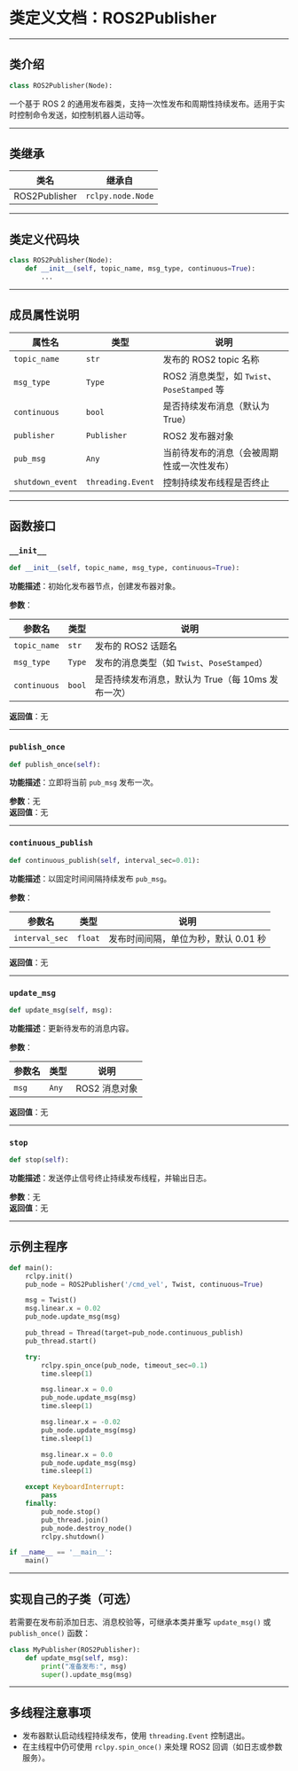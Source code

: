 # 类定义文档：ROS2Publisher

---

## 类介绍

```python
class ROS2Publisher(Node):
```

一个基于 ROS 2 的通用发布器类，支持一次性发布和周期性持续发布。适用于实时控制命令发送，如控制机器人运动等。

---

## 类继承

| 类名         | 继承自       |
|--------------|------------|
| ROS2Publisher | `rclpy.node.Node` |

---

## 类定义代码块

```python
class ROS2Publisher(Node):
    def __init__(self, topic_name, msg_type, continuous=True):
        ...
```

---

## 成员属性说明

| 属性名           | 类型                 | 说明                                       |
|----------------|--------------------|------------------------------------------|
| `topic_name`    | `str`               | 发布的 ROS2 topic 名称                         |
| `msg_type`      | `Type`              | ROS2 消息类型，如 `Twist`、`PoseStamped` 等     |
| `continuous`    | `bool`              | 是否持续发布消息（默认为 True）                  |
| `publisher`     | `Publisher`         | ROS2 发布器对象                                 |
| `pub_msg`       | `Any`               | 当前待发布的消息（会被周期性或一次性发布）            |
| `shutdown_event`| `threading.Event`   | 控制持续发布线程是否终止                          |

---

## 函数接口

### `__init__`

```python
def __init__(self, topic_name, msg_type, continuous=True):
```

**功能描述**：初始化发布器节点，创建发布器对象。

**参数**：

| 参数名        | 类型    | 说明                                       |
|-------------|-------|------------------------------------------|
| `topic_name` | `str`  | 发布的 ROS2 话题名                              |
| `msg_type`   | `Type` | 发布的消息类型（如 `Twist`、`PoseStamped`）       |
| `continuous` | `bool` | 是否持续发布消息，默认为 True（每 10ms 发布一次） |

**返回值**：无

---

### `publish_once`

```python
def publish_once(self):
```

**功能描述**：立即将当前 `pub_msg` 发布一次。

**参数**：无  
**返回值**：无

---

### `continuous_publish`

```python
def continuous_publish(self, interval_sec=0.01):
```

**功能描述**：以固定时间间隔持续发布 `pub_msg`。

**参数**：

| 参数名          | 类型     | 说明                   |
|---------------|--------|----------------------|
| `interval_sec` | `float` | 发布时间间隔，单位为秒，默认 0.01 秒 |

**返回值**：无

---

### `update_msg`

```python
def update_msg(self, msg):
```

**功能描述**：更新待发布的消息内容。

**参数**：

| 参数名 | 类型  | 说明             |
|------|-----|----------------|
| `msg` | `Any` | ROS2 消息对象       |

**返回值**：无

---

### `stop`

```python
def stop(self):
```

**功能描述**：发送停止信号终止持续发布线程，并输出日志。

**参数**：无  
**返回值**：无

---

## 示例主程序

```python
def main():
    rclpy.init()
    pub_node = ROS2Publisher('/cmd_vel', Twist, continuous=True)

    msg = Twist()
    msg.linear.x = 0.02
    pub_node.update_msg(msg)

    pub_thread = Thread(target=pub_node.continuous_publish)
    pub_thread.start()

    try:
        rclpy.spin_once(pub_node, timeout_sec=0.1)
        time.sleep(1)

        msg.linear.x = 0.0
        pub_node.update_msg(msg)
        time.sleep(1)

        msg.linear.x = -0.02
        pub_node.update_msg(msg)
        time.sleep(1)

        msg.linear.x = 0.0
        pub_node.update_msg(msg)
        time.sleep(1)

    except KeyboardInterrupt:
        pass
    finally:
        pub_node.stop()
        pub_thread.join()
        pub_node.destroy_node()
        rclpy.shutdown()

if __name__ == '__main__':
    main()
```

---

## 实现自己的子类（可选）

若需要在发布前添加日志、消息校验等，可继承本类并重写 `update_msg()` 或 `publish_once()` 函数：

```python
class MyPublisher(ROS2Publisher):
    def update_msg(self, msg):
        print("准备发布:", msg)
        super().update_msg(msg)
```

---

## 多线程注意事项

- 发布器默认启动线程持续发布，使用 `threading.Event` 控制退出。
- 在主线程中仍可使用 `rclpy.spin_once()` 来处理 ROS2 回调（如日志或参数服务）。
